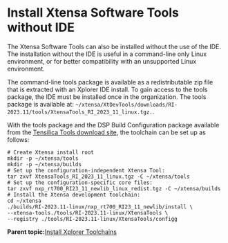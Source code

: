 # Install Xtensa Software Tools without IDE

The Xtensa Software Tools can also be installed without the use of the IDE. The installation without the IDE is useful in a command-line only Linux environment, or for better compatibility with an unsupported Linux environment.

The command-line tools package is available as a redistributable zip file that is extracted with an Xplorer IDE install. To gain access to the tools package, the IDE must be installed once in the organization. The tools package is available at: `~/xtensa/XtDevTools/downloads/RI-2023.11/tools/XtensaTools_RI_2023_11_linux.tgz.`.

With the tools package and the DSP Build Configuration package available from the [Tensilica Tools download site](https://tensilicatools.com/download/rt700-download-page/), the toolchain can be set up as follows:

```
# Create Xtensa install root
mkdir -p ~/xtensa/tools
mkdir -p ~/xtensa/builds
# Set up the configuration-independent Xtensa Tool:
tar zxvf XtensaTools_RI_2023_11_linux.tgz -C ~/xtensa/tools
# Set up the configuration-specific core files:
tar zxvf nxp_rt700_RI23_11_newlib_linux_redist.tgz -C ~/xtensa/builds
# Install the Xtensa development toolchain:
cd ~/xtensa
./builds/RI-2023.11-linux/nxp_rt700_RI23_11_newlib/install \
--xtensa-tools./tools/RI-2023.11-linux/XtensaTools \
--registry ./tools/RI-2023.11-linux/XtensaTools/configg
```

**Parent topic:**[Install Xplorer Toolchains](../topics/install_xplorer_toolchains.md)

